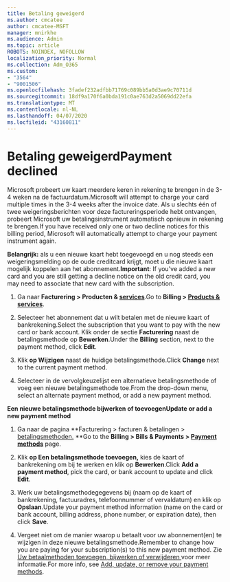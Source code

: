 ```yaml
---
title: Betaling geweigerd
ms.author: cmcatee
author: cmcatee-MSFT
manager: mnirkhe
ms.audience: Admin
ms.topic: article
ROBOTS: NOINDEX, NOFOLLOW
localization_priority: Normal
ms.collection: Adm_O365
ms.custom:
- "3564"
- "9001506"
ms.openlocfilehash: 3fadef232adfbb71769c089bb5a0d3ae9c70711d
ms.sourcegitcommit: 18df9a170f6a0bda191c0ae763d2a5069dd22efa
ms.translationtype: MT
ms.contentlocale: nl-NL
ms.lasthandoff: 04/07/2020
ms.locfileid: "43160811"
---
```

# <a name="payment-declined"></a><span data-ttu-id="e92d6-102">Betaling geweigerd</span><span class="sxs-lookup"><span data-stu-id="e92d6-102">Payment declined</span></span>

<span data-ttu-id="e92d6-103">Microsoft probeert uw kaart meerdere keren in rekening te brengen in de 3-4 weken na de factuurdatum.</span><span class="sxs-lookup"><span data-stu-id="e92d6-103">Microsoft will attempt to charge your card multiple times in the 3-4 weeks after the invoice date.</span></span>  <span data-ttu-id="e92d6-104">Als u slechts één of twee weigeringsberichten voor deze factureringsperiode hebt ontvangen, probeert Microsoft uw betalingsinstrument automatisch opnieuw in rekening te brengen.</span><span class="sxs-lookup"><span data-stu-id="e92d6-104">If you have received only one or two decline notices for this billing period, Microsoft will automatically attempt to charge your payment instrument again.</span></span>  

<span data-ttu-id="e92d6-105">**Belangrijk:** als u een nieuwe kaart hebt toegevoegd en u nog steeds een weigeringsmelding op de oude creditcard krijgt, moet u die nieuwe kaart mogelijk koppelen aan het abonnement.</span><span class="sxs-lookup"><span data-stu-id="e92d6-105">**Important**: If you've added a new card and you are still getting a decline notice on the old credit card, you may need to associate that new card with the subscription.</span></span>

1. <span data-ttu-id="e92d6-106">Ga naar **Facturering > Producten & [services](https://go.microsoft.com/fwlink/p/?linkid=842054)**.</span><span class="sxs-lookup"><span data-stu-id="e92d6-106">Go to **Billing > [Products & services](https://go.microsoft.com/fwlink/p/?linkid=842054)**.</span></span>

2. <span data-ttu-id="e92d6-107">Selecteer het abonnement dat u wilt betalen met de nieuwe kaart of bankrekening.</span><span class="sxs-lookup"><span data-stu-id="e92d6-107">Select the subscription that you want to pay with the new card or bank account.</span></span> <span data-ttu-id="e92d6-108">Klik onder de sectie **Facturering** naast de betalingsmethode op **Bewerken**.</span><span class="sxs-lookup"><span data-stu-id="e92d6-108">Under the **Billing** section, next to the payment method, click **Edit**.</span></span>

3. <span data-ttu-id="e92d6-109">Klik **op Wijzigen** naast de huidige betalingsmethode.</span><span class="sxs-lookup"><span data-stu-id="e92d6-109">Click **Change** next to the current payment method.</span></span>

4. <span data-ttu-id="e92d6-110">Selecteer in de vervolgkeuzelijst een alternatieve betalingsmethode of voeg een nieuwe betalingsmethode toe.</span><span class="sxs-lookup"><span data-stu-id="e92d6-110">From the drop-down menu, select an alternate payment method, or add a new payment method.</span></span>

<span data-ttu-id="e92d6-111">**Een nieuwe betalingsmethode bijwerken of toevoegen**</span><span class="sxs-lookup"><span data-stu-id="e92d6-111">**Update or add a new payment method**</span></span>

1. <span data-ttu-id="e92d6-112">Ga naar de pagina \*\*Facturering > facturen & betalingen > [betalingsmethoden.](https://go.microsoft.com/fwlink/p/?linkid=2018806) \*\*</span><span class="sxs-lookup"><span data-stu-id="e92d6-112">Go to the **Billing > Bills & Payments > [Payment methods](https://go.microsoft.com/fwlink/p/?linkid=2018806)** page.</span></span>

2. <span data-ttu-id="e92d6-113">Klik **op Een betalingsmethode toevoegen,** kies de kaart of bankrekening om bij te werken en klik op **Bewerken**.</span><span class="sxs-lookup"><span data-stu-id="e92d6-113">Click **Add a payment method**, pick the card, or bank account to update and click **Edit**.</span></span>

3. <span data-ttu-id="e92d6-114">Werk uw betalingsmethodegegevens bij (naam op de kaart of bankrekening, factuuradres, telefoonnummer of vervaldatum) en klik op **Opslaan**.</span><span class="sxs-lookup"><span data-stu-id="e92d6-114">Update your payment method information (name on the card or bank account, billing address, phone number, or expiration date), then click **Save**.</span></span>

4. <span data-ttu-id="e92d6-115">Vergeet niet om de manier waarop u betaalt voor uw abonnement(en) te wijzigen in deze nieuwe betalingsmethode.</span><span class="sxs-lookup"><span data-stu-id="e92d6-115">Remember to change how you are paying for your subscription(s) to this new payment method.</span></span> <span data-ttu-id="e92d6-116">Zie [ Uw betaalmethoden toevoegen, bijwerken of verwijderen ](https://go.microsoft.com/fwlink/?linkid=2118133) voor meer informatie.</span><span class="sxs-lookup"><span data-stu-id="e92d6-116">For more info, see [Add, update, or remove your payment methods](https://go.microsoft.com/fwlink/?linkid=2118133).</span></span> 
